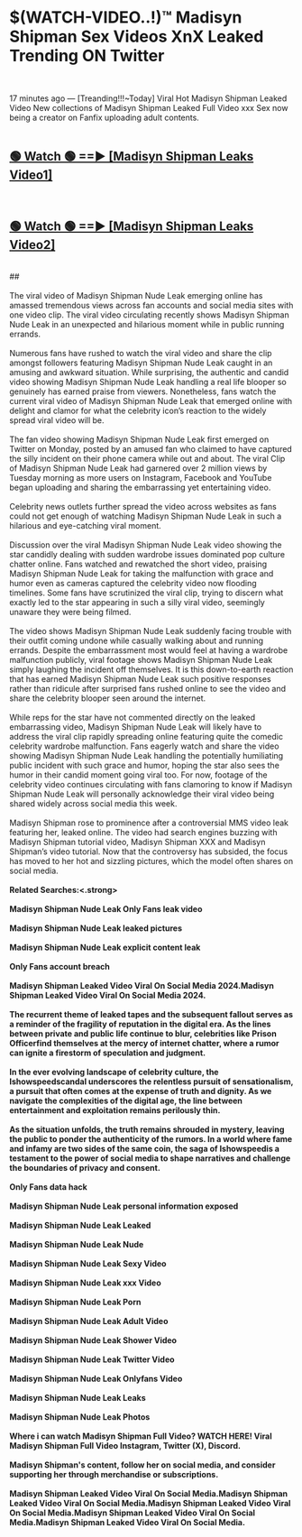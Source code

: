 # $(WATCH-VIDEO..!)™ Madisyn Shipman Sex Videos XnX Leaked Trending ON Twitter<br>
<br>

17 minutes ago — [Treanding!!!~Today] Viral Hot Madisyn Shipman Leaked Video New collections of Madisyn Shipman Leaked Full Video xxx Sex now being a creator on Fanfix uploading adult contents.
<br>
 <br>

##  <a href="https://best2vid.blogspot.com?title=Madisyn_Shipman">🟢 Watch 🟢 ==► [Madisyn Shipman Leaks Video1]</a><br>
  <br>

##  <a href="https://best2vid.blogspot.com?title=Madisyn_Shipman">🟢 Watch 🟢 ==► [Madisyn Shipman Leaks Video2]</a><br>
  <br>
  ##
  <br>
  <br>
The viral video of Madisyn Shipman Nude Leak emerging online has amassed tremendous views across fan accounts and social media sites with one video clip. The viral video circulating recently shows Madisyn Shipman Nude Leak in an unexpected and hilarious moment while in public running errands.
<br><br>
Numerous fans have rushed to watch the viral video and share the clip amongst followers featuring Madisyn Shipman Nude Leak caught in an amusing and awkward situation. While surprising, the authentic and candid video showing Madisyn Shipman Nude Leak handling a real life blooper so genuinely has earned praise from viewers. Nonetheless, fans watch the current viral video of Madisyn Shipman Nude Leak that emerged online with delight and clamor for what the celebrity icon’s reaction to the widely spread viral video will be.
<br><br>
The fan video showing Madisyn Shipman Nude Leak first emerged on Twitter on Monday, posted by an amused fan who claimed to have captured the silly incident on their phone camera while out and about. The viral Clip of Madisyn Shipman Nude Leak had garnered over 2 million views by Tuesday morning as more users on Instagram, Facebook and YouTube began uploading and sharing the embarrassing yet entertaining video.
<br><br>
Celebrity news outlets further spread the video across websites as fans could not get enough of watching Madisyn Shipman Nude Leak in such a hilarious and eye-catching viral moment.
<br><br>
Discussion over the viral Madisyn Shipman Nude Leak video showing the star candidly dealing with sudden wardrobe issues dominated pop culture chatter online. Fans watched and rewatched the short video, praising Madisyn Shipman Nude Leak for taking the malfunction with grace and humor even as cameras captured the celebrity video now flooding timelines. Some fans have scrutinized the viral clip, trying to discern what exactly led to the star appearing in such a silly viral video, seemingly unaware they were being filmed.
<br><br>
The video shows Madisyn Shipman Nude Leak suddenly facing trouble with their outfit coming undone while casually walking about and running errands. Despite the embarrassment most would feel at having a wardrobe malfunction publicly, viral footage shows Madisyn Shipman Nude Leak simply laughing the incident off themselves. It is this down-to-earth reaction that has earned Madisyn Shipman Nude Leak such positive responses rather than ridicule after surprised fans rushed online to see the video and share the celebrity blooper seen around the internet.
<br><br>
While reps for the star have not commented directly on the leaked embarrassing video, Madisyn Shipman Nude Leak will likely have to address the viral clip rapidly spreading online featuring quite the comedic celebrity wardrobe malfunction. Fans eagerly watch and share the video showing Madisyn Shipman Nude Leak handling the potentially humiliating public incident with such grace and humor, hoping the star also sees the humor in their candid moment going viral too. For now, footage of the celebrity video continues circulating with fans clamoring to know if Madisyn Shipman Nude Leak will personally acknowledge their viral video being shared widely across social media this week.
<br><br>
Madisyn Shipman rose to prominence after a controversial MMS video leak featuring her, leaked online. The video had search engines buzzing with Madisyn Shipman tutorial video, Madisyn Shipman XXX and Madisyn Shipman’s video tutorial. Now that the controversy has subsided, the focus has moved to her hot and sizzling pictures, which the model often shares on social media.
<br><br>
<strong>Related Searches:<.strong>
<br><br>
Madisyn Shipman Nude Leak Only Fans leak video
<br><br>
Madisyn Shipman Nude Leak leaked pictures
<br><br>
Madisyn Shipman Nude Leak explicit content leak
<br><br>
Only Fans account breach
<br><br>
Madisyn Shipman Leaked Video Viral On Social Media 2024.Madisyn Shipman Leaked Video Viral On Social Media 2024.
<br><br>
The recurrent theme of leaked tapes and the subsequent fallout serves as a reminder of the fragility of reputation in the digital era. As the lines between private and public life continue to blur, celebrities like Prison Officerfind themselves at the mercy of internet chatter, where a rumor can ignite a firestorm of speculation and judgment.
<br><br>
In the ever evolving landscape of celebrity culture, the Ishowspeedscandal underscores the relentless pursuit of sensationalism, a pursuit that often comes at the expense of truth and dignity. As we navigate the complexities of the digital age, the line between entertainment and exploitation remains perilously thin.
<br><br>
As the situation unfolds, the truth remains shrouded in mystery, leaving the public to ponder the authenticity of the rumors. In a world where fame and infamy are two sides of the same coin, the saga of Ishowspeedis a testament to the power of social media to shape narratives and challenge the boundaries of privacy and consent.
<br><br>
Only Fans data hack
<br><br>
Madisyn Shipman Nude Leak personal information exposed
<br><br>
Madisyn Shipman Nude Leak Leaked
<br><br>
Madisyn Shipman Nude Leak Nude
<br><br>
Madisyn Shipman Nude Leak Sexy Video
<br><br>
Madisyn Shipman Nude Leak xxx Video
<br><br>
Madisyn Shipman Nude Leak Porn
<br><br>
Madisyn Shipman Nude Leak Adult Video
<br><br>
Madisyn Shipman Nude Leak Shower Video
<br><br>
Madisyn Shipman Nude Leak Twitter Video
<br><br>
Madisyn Shipman Nude Leak Onlyfans Video
<br><br>
Madisyn Shipman Nude Leak Leaks
<br><br>
Madisyn Shipman Nude Leak Photos
<br><br>
Where i can watch Madisyn Shipman Full Video? WATCH HERE! Viral Madisyn Shipman Full Video Instagram, Twitter (X), Discord.
<br><br>
Madisyn Shipman's content, follow her on social media, and consider supporting her through merchandise or subscriptions.
<br><br>
Madisyn Shipman Leaked Video Viral On Social Media.Madisyn Shipman Leaked Video Viral On Social Media.Madisyn Shipman Leaked Video Viral On Social Media.Madisyn Shipman Leaked Video Viral On Social Media.Madisyn Shipman Leaked Video Viral On Social Media.
